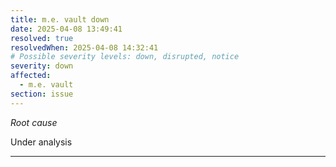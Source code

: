 ```yaml
---
title: m.e. vault down
date: 2025-04-08 13:49:41
resolved: true
resolvedWhen: 2025-04-08 14:32:41
# Possible severity levels: down, disrupted, notice
severity: down
affected:
  - m.e. vault
section: issue
---
```


*Root cause*

Under analysis

---


